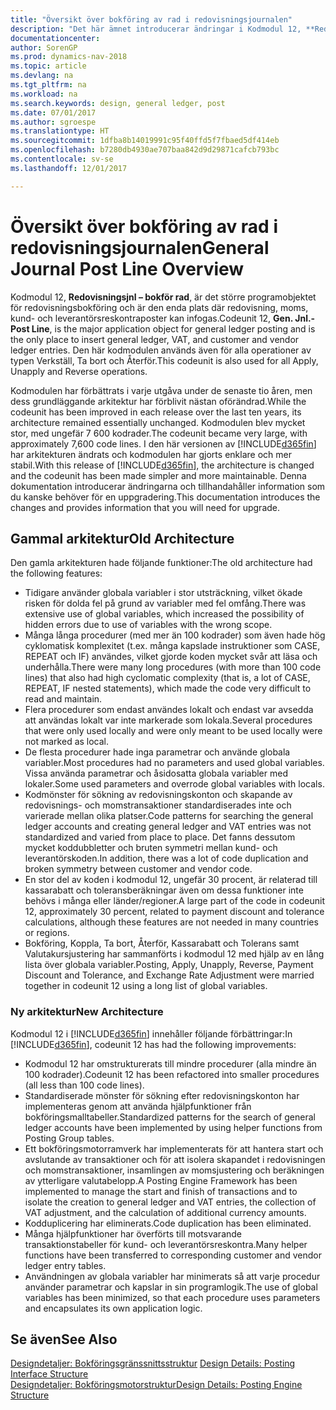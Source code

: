```yaml
---
title: "Översikt över bokföring av rad i redovisningsjournalen"
description: "Det här ämnet introducerar ändringar i Kodmodul 12, **Redovisningsjnl.bokför rad** är det större programobjektet för redovisningsbokföring och är den enda plats där redovisning, moms, kund- och leverantörsreskontraposter kan infogas."
documentationcenter: 
author: SorenGP
ms.prod: dynamics-nav-2018
ms.topic: article
ms.devlang: na
ms.tgt_pltfrm: na
ms.workload: na
ms.search.keywords: design, general ledger, post
ms.date: 07/01/2017
ms.author: sgroespe
ms.translationtype: HT
ms.sourcegitcommit: 1dfba8b14019991c95f40ffd5f7fbaed5df414eb
ms.openlocfilehash: b7280db4930ae707baa842d9d29871cafcb793bc
ms.contentlocale: sv-se
ms.lasthandoff: 12/01/2017

---
```

# <a name="general-journal-post-line-overview"></a><span data-ttu-id="f651f-103">Översikt över bokföring av rad i redovisningsjournalen</span><span class="sxs-lookup"><span data-stu-id="f651f-103">General Journal Post Line Overview</span></span>
<span data-ttu-id="f651f-104">Kodmodul 12, **Redovisningsjnl – bokför rad**, är det större programobjektet för redovisningsbokföring och är den enda plats där redovisning, moms, kund- och leverantörsreskontraposter kan infogas.</span><span class="sxs-lookup"><span data-stu-id="f651f-104">Codeunit 12, **Gen. Jnl.-Post Line**, is the major application object for general ledger posting and is the only place to insert general ledger, VAT, and customer and vendor ledger entries.</span></span> <span data-ttu-id="f651f-105">Den här kodmodulen används även för alla operationer av typen Verkställ, Ta bort och Återför.</span><span class="sxs-lookup"><span data-stu-id="f651f-105">This codeunit is also used for all Apply, Unapply and Reverse operations.</span></span>  
  
<span data-ttu-id="f651f-106">Kodmodulen har förbättrats i varje utgåva under de senaste tio åren, men dess grundläggande arkitektur har förblivit nästan oförändrad.</span><span class="sxs-lookup"><span data-stu-id="f651f-106">While the codeunit has been improved in each release over the last ten years, its architecture remained essentially unchanged.</span></span> <span data-ttu-id="f651f-107">Kodmodulen blev mycket stor, med ungefär 7 600 kodrader.</span><span class="sxs-lookup"><span data-stu-id="f651f-107">The codeunit became very large, with approximately 7,600 code lines.</span></span> <span data-ttu-id="f651f-108">I den här versionen av [!INCLUDE[d365fin](includes/d365fin_md.md)] har arkitekturen ändrats och kodmodulen har gjorts enklare och mer stabil.</span><span class="sxs-lookup"><span data-stu-id="f651f-108">With this release of [!INCLUDE[d365fin](includes/d365fin_md.md)], the architecture is changed and the codeunit has been made simpler and more maintainable.</span></span> <span data-ttu-id="f651f-109">Denna dokumentation introducerar ändringarna och tillhandahåller information som du kanske behöver för en uppgradering.</span><span class="sxs-lookup"><span data-stu-id="f651f-109">This documentation introduces the changes and provides information that you will need for upgrade.</span></span>  
  
## <a name="old-architecture"></a><span data-ttu-id="f651f-110">Gammal arkitektur</span><span class="sxs-lookup"><span data-stu-id="f651f-110">Old Architecture</span></span>  
<span data-ttu-id="f651f-111">Den gamla arkitekturen hade följande funktioner:</span><span class="sxs-lookup"><span data-stu-id="f651f-111">The old architecture had the following features:</span></span>  
  
* <span data-ttu-id="f651f-112">Tidigare använder globala variabler i stor utsträckning, vilket ökade risken för dolda fel på grund av variabler med fel omfång.</span><span class="sxs-lookup"><span data-stu-id="f651f-112">There was extensive use of global variables, which increased the possibility of hidden errors due to use of variables with the wrong scope.</span></span>  
* <span data-ttu-id="f651f-113">Många långa procedurer (med mer än 100 kodrader) som även hade hög cyklomatisk komplexitet (t.ex. många kapslade instruktioner som CASE, REPEAT och IF) användes, vilket gjorde koden mycket svår att läsa och underhålla.</span><span class="sxs-lookup"><span data-stu-id="f651f-113">There were many long procedures (with more than 100 code lines) that also had high cyclomatic complexity (that is, a lot of CASE, REPEAT, IF nested statements), which made the code very difficult to read and maintain.</span></span>  
* <span data-ttu-id="f651f-114">Flera procedurer som endast användes lokalt och endast var avsedda att användas lokalt var inte markerade som lokala.</span><span class="sxs-lookup"><span data-stu-id="f651f-114">Several procedures that were only used locally and were only meant to be used locally were not marked as local.</span></span>  
* <span data-ttu-id="f651f-115">De flesta procedurer hade inga parametrar och använde globala variabler.</span><span class="sxs-lookup"><span data-stu-id="f651f-115">Most procedures had no parameters and used global variables.</span></span> <span data-ttu-id="f651f-116">Vissa använda parametrar och åsidosatta globala variabler med lokaler.</span><span class="sxs-lookup"><span data-stu-id="f651f-116">Some used parameters and overrode global variables with locals.</span></span>  
* <span data-ttu-id="f651f-117">Kodmönster för sökning av redovisningskonton och skapande av redovisnings- och momstransaktioner standardiserades inte och varierade mellan olika platser.</span><span class="sxs-lookup"><span data-stu-id="f651f-117">Code patterns for searching the general ledger accounts and creating general ledger and VAT entries was not standardized and varied from place to place.</span></span> <span data-ttu-id="f651f-118">Det fanns dessutom mycket koddubbletter och bruten symmetri mellan kund- och leverantörskoden.</span><span class="sxs-lookup"><span data-stu-id="f651f-118">In addition, there was a lot of code duplication and broken symmetry between customer and vendor code.</span></span>  
* <span data-ttu-id="f651f-119">En stor del av koden i kodmodul 12, ungefär 30 procent, är relaterad till kassarabatt och toleransberäkningar även om dessa funktioner inte behövs i många eller länder/regioner.</span><span class="sxs-lookup"><span data-stu-id="f651f-119">A large part of the code in codeunit 12, approximately 30 percent, related to payment discount and tolerance calculations, although these features are not needed in many countries or regions.</span></span>  
* <span data-ttu-id="f651f-120">Bokföring, Koppla, Ta bort, Återför, Kassarabatt och Tolerans samt Valutakursjustering har sammanförts i kodmodul 12 med hjälp av en lång lista över globala variabler.</span><span class="sxs-lookup"><span data-stu-id="f651f-120">Posting, Apply, Unapply, Reverse, Payment Discount and Tolerance, and Exchange Rate Adjustment were married together in codeunit 12 using a long list of global variables.</span></span>  
  
### <a name="new-architecture"></a><span data-ttu-id="f651f-121">Ny arkitektur</span><span class="sxs-lookup"><span data-stu-id="f651f-121">New Architecture</span></span>  
<span data-ttu-id="f651f-122">Kodmodul 12 i [!INCLUDE[d365fin](includes/d365fin_md.md)] innehåller följande förbättringar:</span><span class="sxs-lookup"><span data-stu-id="f651f-122">In [!INCLUDE[d365fin](includes/d365fin_md.md)], codeunit 12 has had the following improvements:</span></span>  
  
* <span data-ttu-id="f651f-123">Kodmodul 12 har omstrukturerats till mindre procedurer (alla mindre än 100 kodrader).</span><span class="sxs-lookup"><span data-stu-id="f651f-123">Codeunit 12 has been refactored into smaller procedures (all less than 100 code lines).</span></span>  
* <span data-ttu-id="f651f-124">Standardiserade mönster för sökning efter redovisningskonton har implementeras genom att använda hjälpfunktioner från bokföringsmalltabeller.</span><span class="sxs-lookup"><span data-stu-id="f651f-124">Standardized patterns for the search of general ledger accounts have been implemented by using helper functions from Posting Group tables.</span></span>  
* <span data-ttu-id="f651f-125">Ett bokföringsmotorramverk har implementerats för att hantera start och avslutande av transaktioner och för att isolera skapandet i redovisningen och momstransaktioner, insamlingen av momsjustering och beräkningen av ytterligare valutabelopp.</span><span class="sxs-lookup"><span data-stu-id="f651f-125">A Posting Engine Framework has been implemented to manage the start and finish of transactions and to isolate the creation to general ledger and VAT entries, the collection of VAT adjustment, and the calculation of additional currency amounts.</span></span>  
* <span data-ttu-id="f651f-126">Kodduplicering har eliminerats.</span><span class="sxs-lookup"><span data-stu-id="f651f-126">Code duplication has been eliminated.</span></span>  
* <span data-ttu-id="f651f-127">Många hjälpfunktioner har överförts till motsvarande transaktionstabeller för kund- och leverantörsreskontra.</span><span class="sxs-lookup"><span data-stu-id="f651f-127">Many helper functions have been transferred to corresponding customer and vendor ledger entry tables.</span></span>  
* <span data-ttu-id="f651f-128">Användningen av globala variabler har minimerats så att varje procedur använder parametrar och kapslar in sin programlogik.</span><span class="sxs-lookup"><span data-stu-id="f651f-128">The use of global variables has been minimized, so that each procedure uses parameters and encapsulates its own application logic.</span></span>  
  
## <a name="see-also"></a><span data-ttu-id="f651f-129">Se även</span><span class="sxs-lookup"><span data-stu-id="f651f-129">See Also</span></span>  
<span data-ttu-id="f651f-130">[Designdetaljer: Bokföringsgränssnittsstruktur](design-details-posting-interface-structure.md) </span><span class="sxs-lookup"><span data-stu-id="f651f-130">[Design Details: Posting Interface Structure](design-details-posting-interface-structure.md) </span></span>  
[<span data-ttu-id="f651f-131">Designdetaljer: Bokföringsmotorstruktur</span><span class="sxs-lookup"><span data-stu-id="f651f-131">Design Details: Posting Engine Structure</span></span>](design-details-posting-engine-structure.md)

